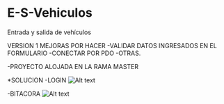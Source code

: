 # E-S-Vehiculos
Entrada y salida de vehículos

VERSION 1
MEJORAS POR HACER
-VALIDAR DATOS INGRESADOS EN EL FORMULARIO
-CONECTAR POR PDO 
-OTRAS.

-PROYECTO ALOJADA EN LA RAMA MASTER


*SOLUCION
-LOGIN
![Alt text](https://github.com/carpiordaniel/E-S-Vehiculos/blob/master/solucion/login.png?raw=true "LOGIN") 


-BITACORA
![Alt text](https://github.com/carpiordaniel/E-S-Vehiculos/blob/master/solucion/bitacora.png?raw=true "BITACORA") 


